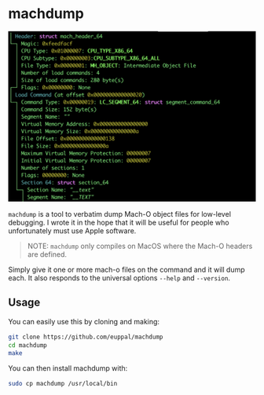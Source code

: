 # machdump

![machdump in action](/img/example.png)

`machdump` is a tool to verbatim dump Mach-O object files for low-level debugging. I wrote it in the hope that it will be useful for people who unfortunately must use Apple software. 

> NOTE: `machdump` only compiles on MacOS where the Mach-O headers are defined.

Simply give it one or more mach-o files on the command and it will dump each. It also responds to the universal options `--help` and `--version`.

## Usage

You can easily use this by cloning and making:
```bash
git clone https://github.com/euppal/machdump
cd machdump
make
```
You can then install machdump with:
```bash
sudo cp machdump /usr/local/bin
```
